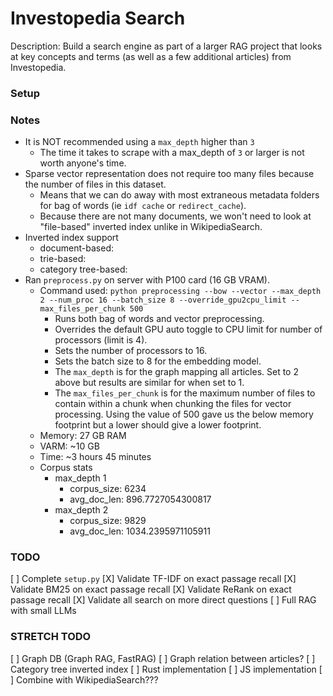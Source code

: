 # Investopedia Search

Description: Build a search engine as part of a larger RAG project that looks at key concepts and terms (as well as a few additional articles) from Investopedia.


### Setup


### Notes

 - It is NOT recommended using a `max_depth` higher than `3` 
     - The time it takes to scrape with a max_depth of `3` or larger is not worth anyone's time.
 - Sparse vector representation does not require too many files because the number of files in this dataset.
     - Means that we can do away with most extraneous metadata folders for bag of words (ie `idf cache` or `redirect_cache`).
     - Because there are not many documents, we won't need to look at "file-based" inverted index unlike in WikipediaSearch.
 - Inverted index support
     - document-based:
     - trie-based:
     - category tree-based:
 - Ran `preprocess.py` on server with P100 card (16 GB VRAM).
     - Command used: `python preprocessing --bow --vector --max_depth 2 --num_proc 16 --batch_size 8 --override_gpu2cpu_limit --max_files_per_chunk 500`
         - Runs both bag of words and vector preprocessing.
         - Overrides the default GPU auto toggle to CPU limit for number of processors (limit is 4).
         - Sets the number of processors to 16.
         - Sets the batch size to 8 for the embedding model.
         - The `max_depth` is for the graph mapping all articles. Set to 2 above but results are similar for when set to 1.
         - The `max_files_per_chunk` is for the maximum number of files to contain within a chunk when chunking the files for vector processing. Using the value of 500 gave us the below memory footprint but a lower should give a lower footprint.
     - Memory: 27 GB RAM
     - VARM: ~10 GB
     - Time: ~3 hours 45 minutes
     - Corpus stats
         - max_depth 1
             - corpus_size: 6234
             - avg_doc_len: 896.7727054300817
         - max_depth 2
             - corpus_size: 9829
             - avg_doc_len: 1034.2395971105911


### TODO

[ ] Complete `setup.py`
[X] Validate TF-IDF on exact passage recall
[X] Validate BM25 on exact passage recall
[X] Validate ReRank on exact passage recall
[X] Validate all search on more direct questions
[ ] Full RAG with small LLMs


### STRETCH TODO

[ ] Graph DB (Graph RAG, FastRAG)
[ ] Graph relation between articles? 
[ ] Category tree inverted index
[ ] Rust implementation
[ ] JS implementation
[ ] Combine with WikipediaSearch???